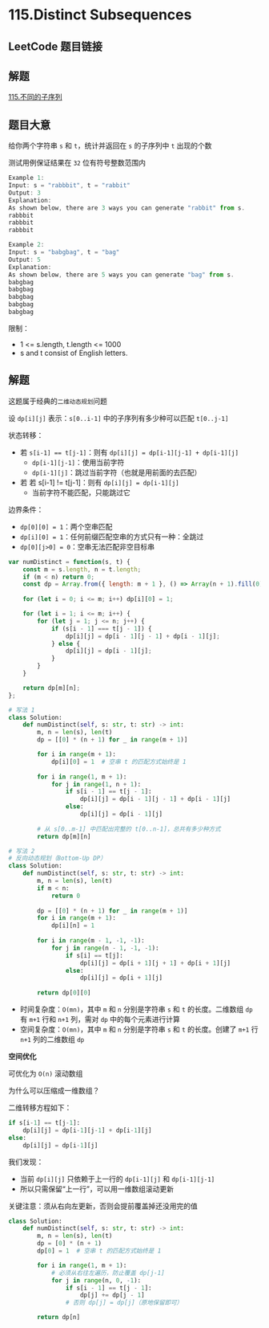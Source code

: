 # 115.Distinct Subsequences

## LeetCode 题目链接

## 解题

[115.不同的子序列](https://leetcode.cn/problems/distinct-subsequences/)

## 题目大意

给你两个字符串 `s` 和 `t`，统计并返回在 `s` 的子序列中 `t` 出现的个数

测试用例保证结果在 `32` 位有符号整数范围内

```js
Example 1:
Input: s = "rabbbit", t = "rabbit"
Output: 3
Explanation:
As shown below, there are 3 ways you can generate "rabbit" from s.
rabbbit
rabbbit
rabbbit

Example 2:
Input: s = "babgbag", t = "bag"
Output: 5
Explanation:
As shown below, there are 5 ways you can generate "bag" from s.
babgbag
babgbag
babgbag
babgbag
babgbag
```

限制：
- 1 <= s.length, t.length <= 1000
- s and t consist of English letters.

## 解题

这题属于经典的`二维动态规划`问题

设 `dp[i][j]` 表示：`s[0..i-1]` 中的子序列有多少种可以匹配 `t[0..j-1]`

状态转移：
- 若 `s[i-1] == t[j-1]`：则有 `dp[i][j] = dp[i-1][j-1] + dp[i-1][j]`
  - `dp[i-1][j-1]`：使用当前字符
  - `dp[i-1][j]`：跳过当前字符（也就是用前面的去匹配）
- 若 若 s[i-1] != t[j-1]：则有 `dp[i][j] = dp[i-1][j]`
  - 当前字符不能匹配，只能跳过它

边界条件：
- `dp[0][0] = 1`：两个空串匹配
- `dp[i][0] = 1`：任何前缀匹配空串的方式只有一种：全跳过
- `dp[0][j>0] = 0`：空串无法匹配非空目标串

```js
var numDistinct = function(s, t) {
    const m = s.length, n = t.length;
    if (m < n) return 0;
    const dp = Array.from({ length: m + 1 }, () => Array(n + 1).fill(0));
    
    for (let i = 0; i <= m; i++) dp[i][0] = 1;

    for (let i = 1; i <= m; i++) {
        for (let j = 1; j <= n; j++) {
            if (s[i - 1] === t[j - 1]) {
                dp[i][j] = dp[i - 1][j - 1] + dp[i - 1][j];
            } else {
                dp[i][j] = dp[i - 1][j];
            }
        }
    }

    return dp[m][n];
};
```
```python
# 写法 1
class Solution:
    def numDistinct(self, s: str, t: str) -> int:
        m, n = len(s), len(t)
        dp = [[0] * (n + 1) for _ in range(m + 1)]

        for i in range(m + 1):
            dp[i][0] = 1  # 空串 t 的匹配方式始终是 1
        
        for i in range(1, m + 1):
            for j in range(1, n + 1):
                if s[i - 1] == t[j - 1]:
                    dp[i][j] = dp[i - 1][j - 1] + dp[i - 1][j]
                else:
                    dp[i][j] = dp[i - 1][j]
        
        # 从 s[0..m-1] 中匹配出完整的 t[0..n-1]，总共有多少种方式
        return dp[m][n]

# 写法 2
# 反向动态规划（Bottom-Up DP）
class Solution:
    def numDistinct(self, s: str, t: str) -> int:
        m, n = len(s), len(t)
        if m < n:
            return 0
        
        dp = [[0] * (n + 1) for _ in range(m + 1)]
        for i in range(m + 1):
            dp[i][n] = 1
        
        for i in range(m - 1, -1, -1):
            for j in range(n - 1, -1, -1):
                if s[i] == t[j]:
                    dp[i][j] = dp[i + 1][j + 1] + dp[i + 1][j]
                else:
                    dp[i][j] = dp[i + 1][j]
        
        return dp[0][0]
```

- 时间复杂度：`O(mn)`，其中 `m` 和 `n` 分别是字符串 `s` 和 `t` 的长度。二维数组 `dp` 有 `m+1` 行和 `n+1` 列，需对 `dp` 中的每个元素进行计算
- 空间复杂度：`O(mn)`，其中 `m` 和 `n` 分别是字符串 `s` 和 `t` 的长度。创建了 `m+1` 行 `n+1` 列的二维数组 `dp`

**空间优化**

可优化为 `O(n)` 滚动数组

为什么可以压缩成一维数组？

二维转移方程如下：

```python
if s[i-1] == t[j-1]:
    dp[i][j] = dp[i-1][j-1] + dp[i-1][j]
else:
    dp[i][j] = dp[i-1][j]
```

我们发现：
- 当前 `dp[i][j]` 只依赖于上一行的 `dp[i-1][j]` 和 `dp[i-1][j-1]`
- 所以只需保留“上一行”，可以用一维数组滚动更新

关键注意：须从右向左更新，否则会提前覆盖掉还没用完的值

```python
class Solution:
    def numDistinct(self, s: str, t: str) -> int:
        m, n = len(s), len(t)
        dp = [0] * (n + 1)
        dp[0] = 1  # 空串 t 的匹配方式始终是 1

        for i in range(1, m + 1):
            # 必须从右往左遍历，防止覆盖 dp[j-1]
            for j in range(n, 0, -1):
                if s[i - 1] == t[j - 1]:
                    dp[j] += dp[j - 1]
                # 否则 dp[j] = dp[j]（原地保留即可）

        return dp[n]
```
